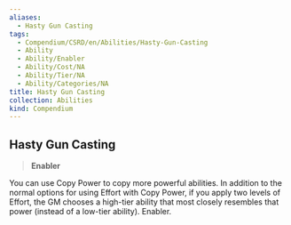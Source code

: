 ```yaml
---
aliases:
  - Hasty Gun Casting
tags:
  - Compendium/CSRD/en/Abilities/Hasty-Gun-Casting
  - Ability
  - Ability/Enabler
  - Ability/Cost/NA
  - Ability/Tier/NA
  - Ability/Categories/NA
title: Hasty Gun Casting
collection: Abilities
kind: Compendium
---
```

## Hasty Gun Casting  
>**Enabler**
  
You can use Copy Power to copy more powerful abilities. In addition to the normal options for using Effort with Copy Power, if you apply two levels of Effort, the GM chooses a high-tier ability that most closely resembles that power (instead of a low-tier ability). Enabler.